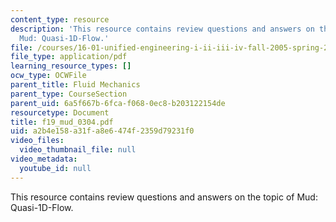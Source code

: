 ```yaml
---
content_type: resource
description: 'This resource contains review questions and answers on the topic of
  Mud: Quasi-1D-Flow.'
file: /courses/16-01-unified-engineering-i-ii-iii-iv-fall-2005-spring-2006/a2b4e158a31fa8e6474f2359d79231f0_f19_mud_0304.pdf
file_type: application/pdf
learning_resource_types: []
ocw_type: OCWFile
parent_title: Fluid Mechanics
parent_type: CourseSection
parent_uid: 6a5f667b-6fca-f068-0ec8-b203122154de
resourcetype: Document
title: f19_mud_0304.pdf
uid: a2b4e158-a31f-a8e6-474f-2359d79231f0
video_files:
  video_thumbnail_file: null
video_metadata:
  youtube_id: null
---
```

This resource contains review questions and answers on the topic of Mud: Quasi-1D-Flow.